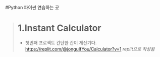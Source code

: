 #Python
파이썬 연습하는 곳

> # **1.Instant Calculator**
> * 첫번째 프로젝트
> 간단한 간이 계산기다.
> https://replit.com/@jonguIfYou/Calculator?v=1
> *replit으로 작성됨*
